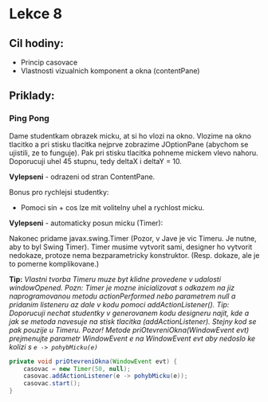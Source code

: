 Lekce 8
=======

Cil hodiny:
----------
- Princip casovace
- Vlastnosti vizualnich komponent a okna (contentPane)


Priklady:
--------

### Ping Pong
Dame studentkam obrazek micku, at si ho vlozi na okno.
Vlozime na okno tlacitko a pri stisku tlacitka nejprve zobrazime JOptionPane (abychom se ujistili, ze to funguje).
Pak pri stisku tlacitka pohneme mickem vlevo nahoru. Doporucuji uhel 45 stupnu, tedy deltaX i deltaY = 10.

**Vylepseni** - odrazeni od stran ContentPane.

Bonus pro rychlejsi studentky:
 - Pomoci sin + cos lze mit volitelny uhel a rychlost micku.

**Vylepseni** - automaticky posun micku (Timer):

Nakonec pridame javax.swing.Timer (Pozor, v Jave je vic Timeru. Je nutne, aby to byl Swing Timer).
Timer musime vytvorit sami, designer ho vytvorit nedokaze, protoze nema bezparametricky konstruktor.
(Resp. dokaze, ale je to pomerne komplikovane.)

**Tip:** *Vlastni tvorba Timeru muze byt klidne provedene v udalosti windowOpened.
Pozn: Timer je mozne inicializovat s odkazem na jiz naprogramovanou metodu actionPerformed nebo parametrem null a pridanim listeneru az dale v kodu pomoci addActionListener().
Tip: Doporucuji nechat studentky v generovanem kodu designeru najit, kde a jak se metoda navesuje na stisk tlacitka (addActionListener). Stejny kod se pak pouzije u Timeru.
Pozor! Metode  priOtevreniOkna(WindowEvent evt)  prejmenujte parametr  WindowEvent e  na  WindowEvent evt  aby nedoslo ke kolizi s  `e -> pohybMicku(e)`*

```java
private void priOtevreniOkna(WindowEvent evt) {
    casovac = new Timer(50, null);
    casovac.addActionListener(e -> pohybMicku(e));
    casovac.start();
}
```
